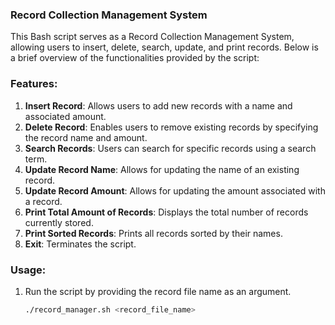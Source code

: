 ### Record Collection Management System

This Bash script serves as a Record Collection Management System, allowing users to insert, delete, search, update, and print records. Below is a brief overview of the functionalities provided by the script:

### Features:
1. **Insert Record**: Allows users to add new records with a name and associated amount.
2. **Delete Record**: Enables users to remove existing records by specifying the record name and amount.
3. **Search Records**: Users can search for specific records using a search term.
4. **Update Record Name**: Allows for updating the name of an existing record.
5. **Update Record Amount**: Allows for updating the amount associated with a record.
6. **Print Total Amount of Records**: Displays the total number of records currently stored.
7. **Print Sorted Records**: Prints all records sorted by their names.
8. **Exit**: Terminates the script.

### Usage:
1. Run the script by providing the record file name as an argument.
   ```bash
   ./record_manager.sh <record_file_name>
